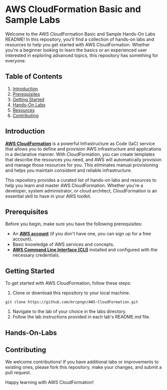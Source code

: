 # AWS CloudFormation Basic and Sample Labs

Welcome to the AWS CloudFormation Basic and Sample Hands-On Labs README! In this repository, you'll find a collection of hands-on labs and resources to help you get started with AWS CloudFormation. Whether you're a beginner looking to learn the basics or an experienced user interested in exploring advanced topics, this repository has something for everyone.

## Table of Contents
1. [Introduction](##Introduction)
2. [Prerequisites](##Prerequisites)
3. [Getting Started](##Getting-Started)
4. [Hands-On Labs](##Hands-On-Labs)
5. [Resources](##Resources)
6. [Contributing](##Contributing)

## Introduction
<ins>**AWS CloudFormation**</ins> is a powerful Infrastructure as Code (IaC) service that allows you to define and provision AWS infrastructure and applications in a declarative manner. With CloudFormation, you can create templates that describe the resources you need, and AWS will automatically provision and manage those resources for you. This eliminates manual provisioning and helps you maintain consistent and reliable infrastructure.

This repository provides a curated list of hands-on labs and resources to help you learn and master AWS CloudFormation. Whether you're a developer, system administrator, or cloud architect, CloudFormation is an essential skill to have in your AWS toolkit.

## Prerequisites

Before you begin, make sure you have the following prerequisites:

- An <ins>**AWS account**</ins> (if you don't have one, you can sign up for a free account).
- Basic knowledge of AWS services and concepts.
- <ins>**AWS Command Line Interface (CLI)**</ins> installed and configured with the necessary credentials.

## Getting Started
To get started with AWS CloudFormation, follow these steps:

1. Clone or download this repository to your local machine.

``` console
git clone https://github.com/mrcpngn/AWS-CloudFormation.git 
```

1. Navigate to the lab of your choice in the labs directory.
2. Follow the lab instructions provided in each lab's README.md file.

## Hands-On-Labs

## Contributing

We welcome contributions! If you have additional labs or improvements to existing ones, please fork this repository, make your changes, and submit a pull request.

Happy learning with AWS CloudFormation!